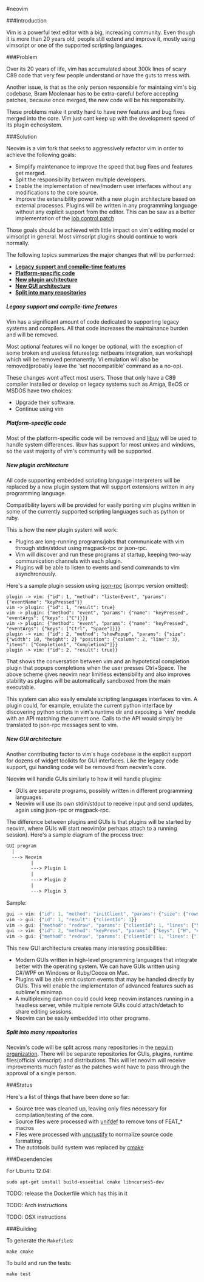 #neovim

###Introduction

Vim is a powerful text editor with a big, increasing community. Even though it
is more than 20 years old, people still extend and improve it, mostly using
vimscript or one of the supported scripting languages.

###Problem

Over its 20 years of life, vim has accumulated about 300k lines of scary C89
code that very few people understand or have the guts to mess with.

Another issue, is that as the only person responsible for maintaing vim's big
codebase, Bram Moolenaar has to be extra-careful before accepting patches,
because once merged, the new code will be his responsibility.

These problems make it pretty hard to have new features and bug fixes merged
into the core. Vim just cant keep up with the development speed of its plugin
echosystem.

###Solution

Neovim is a vim fork that seeks to aggressively refactor vim in order to achieve
the following goals:

- Simplify maintenance to improve the speed that bug fixes and
  features get merged.
- Split the responsibility between multiple developers.
- Enable the implementation of new/modern user interfaces without any modifications
  to the core source. 
- Improve the extensibility power with a new plugin architecture based on
  external processes. Plugins will be written in any programming language
  without any explicit support from the editor. This can be saw as a better
  implementation of the [job control patch](https://groups.google.com/forum/#!topic/vim_dev/QF7Bzh1YABU)

Those goals should be achieved with little impact on vim's editing model or
vimscript in general. Most vimscript plugins should continue to work normally.

The following topics summarizes the major changes that will be performed:

* <a href="#legacy"><b>Legacy support and compile-time features</b></a>
* <a href="#platform"><b>Platform-specific code </b></a>
* <a href="#plugins"><b>New plugin architecture</b></a>
* <a href="#gui"><b>New GUI architecture</b></a>
* <a href="#split"><b>Split into many repositories</b></a>

<a name="legacy"></a>
##### Legacy support and compile-time features

Vim has a significant amount of code dedicated to supporting legacy systems and
compilers. All that code increases the maintainance burden and will be removed.

Most optional features will no longer be optional, with the exception of some
broken and useless fetures(eg: netbeans integration, sun workshop) which will be
removed permanently. Vi emulation will also be removed(probably leave the 'set
nocompatible' command as a no-op).

These changes wont affect most users. Those that only have a C89 compiler
installed or develop on legacy systems such as Amiga, BeOS or MSDOS have two
choices:

- Upgrade their software.
- Continue using vim

<a name="platform"></a>
##### Platform-specific code

Most of the platform-specific code will be removed and
[libuv](https://github.com/joyent/libuv) will be used to handle system
differences. libuv has support for most unixes and windows, so the vast
majority of vim's community will be supported.

<a name="plugins"></a>
##### New plugin architecture

All code supporting embedded scripting language interpreters will be replaced
by a new plugin system that will support extensions written in any programming
language.

Compatibility layers will be provided for easily porting vim plugins written in some
of the currently supported scripting languages such as python or ruby.

This is how the new plugin system will work:

- Plugins are long-running programs/jobs that communicate with vim through
  stdin/stdout using msgpack-rpc or json-rpc.
- Vim will discover and run these programs at startup, keeping two-way communication
  channels with each plugin.
- Plugins will be able to listen to events and send commands to vim
  asynchronously.

Here's a sample plugin session using [json-rpc](http://www.jsonrpc.org/specification) (jsonrpc version omitted):

```
plugin -> vim: {"id": 1, "method": "listenEvent", "params": {"eventName": "keyPressed"}}
vim -> plugin: {"id": 1, "result": true}
vim -> plugin: {"method": "event", "params": {"name": "keyPressed", "eventArgs": {"keys": ["C"]}}}
vim -> plugin: {"method": "event", "params": {"name": "keyPressed", "eventArgs": {"keys": ["Ctrl", "Space"]}}}
plugin -> vim: {"id": 2, "method": "showPopup", "params": {"size": {"width": 10, "height": 2} "position": {"column": 2, "line": 3}, "items": ["Completion1", "Completion2"]}}
plugin -> vim: {"id": 2, "result": true}}
```

That shows the conversation between vim and an hypotetical completion plugin
that popups completions when the user presses Ctrl+Space. The above scheme gives
neovim near limitless extensibility and also improves stability as plugins will
be automatically sandboxed from the main executable. 

This system can also easily emulate scripting languages interfaces to vim. A
plugin could, for example, emulate the current python interface by discovering
python scripts in vim's runtime dir and exposing a 'vim' module with an API
matching the current one. Calls to the API would simply be translated to
json-rpc messages sent to vim.


<a name="gui"></a>
##### New GUI architecture

Another contributing factor to vim's huge codebase is the explicit support for
dozens of widget toolkits for GUI interfaces. Like the legacy code support, gui
handling code will be removed from neovim's core.

Neovim will handle GUIs similarly to how it will handle plugins:

- GUIs are separate programs, possibly written in different programming
  languages.
- Neovim will use its own stdin/stdout to receive input and send updates, again
  using json-rpc or msgpack-rpc.

The difference between plugins and GUIs is that plugins will be started by
neovim, where GUIs will start neovim(or perhaps attach to a running session).
Here's a sample diagram of the process tree:

```txt
GUI program
  |
  ---> Neovim
         |
         ---> Plugin 1
         |
         ---> Plugin 2
         |
         ---> Plugin 3
```

Sample:

```js
gui -> vim: {"id": 1, "method": "initClient", "params": {"size": {"rows": 20, "columns": 25}}}
vim -> gui: {"id": 1, "result": {"clientId": 1}}
vim -> gui: {"method": "redraw", "params": {"clientId": 1, "lines": {"5": "   Welcome to neovim!   "}}}
gui -> vim: {"id": 2, "method": "keyPress", "params": {"keys": ["H", "e", "l", "l", "o"]}}
vim -> gui: {"method": "redraw", "params": {"clientId": 1, "lines": {"1": "Hello                   ", "5": "                        "}}}
```

This new GUI architecture creates many interesting possibilities:

- Modern GUIs written in high-level programming languages that integrate better
  with the operating system. We can have GUIs written using C#/WPF on
  Windows or Ruby/Cocoa on Mac.
- Plugins will be able emit custom events that may be handled directly by GUIs.
  This will enable the implementaton of advanced features such as sublime's
  minimap. 
- A multiplexing daemon could could keep neovim instances running in a
  headless server, while multiple remote GUIs could attach/detach to share
  editing sessions.
- Neovim can be easily embedded into other programs.

<a name="split"></a>
##### Split into many repositories

Neovim's code will be split across many repositories in the [neovim
organization](https://github.com/neovim). There will be separate repositories
for GUIs, plugins, runtime files(official vimscript) and distributions. This
will let neovim will receive improvements much faster as the patches wont have
to pass through the approval of a single person.

###Status

Here's a list of things that have been done so far:

- Source tree was cleaned up, leaving only files necessary for
  compilation/testing of the core.
- Source files were processed with
  [unifdef](http://freecode.com/projects/unifdef) to remove tons of FEAT_*
  macros
- Files were processed with [uncrustify](http://uncrustify.sourceforge.net/) to
  normalize source code formatting.
- The autotools build system was replaced by [cmake](http://www.cmake.org/)

###Dependencies

For Ubuntu 12.04:

    sudo apt-get install build-essential cmake libncurses5-dev

TODO: release the Dockerfile which has this in it

TODO: Arch instructions

TODO: OSX instructions


###Building

To generate the `Makefile`s:

    make cmake

To build and run the tests:

    make test



